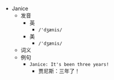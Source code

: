- Janice
  - 发音
    - 英
      - `/'dʒænis/`
    - 美
      - `/'dʒænis/`
  - 词义
  - 例句
    - `Janice: It's been three years!`
      - 贾尼斯：三年了！

